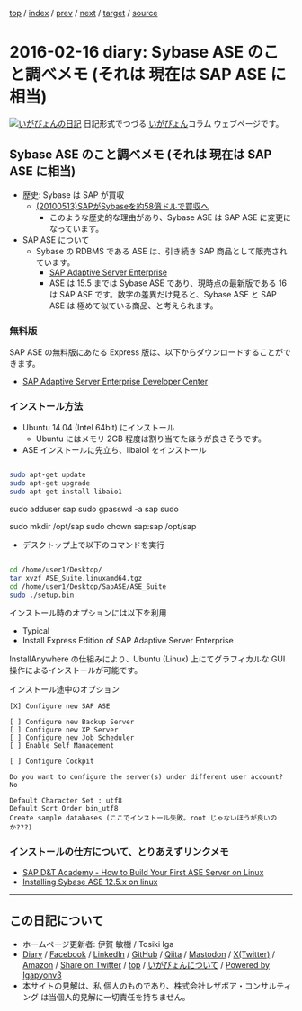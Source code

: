 [top](../index.html) 
 / [index](index.html) 
 / [prev](ig160215.html) 
 / [next](ig160217.html) 
 / [target](https://www.igapyon.jp/igapyon/diary/2016/ig160216.html) 
 / [source](https://github.com/igapyon/diary/blob/master/2016/ig160216.src.md) 

2016-02-16 diary: Sybase ASE のこと調べメモ (それは 現在は SAP ASE に相当)
=====================================================================================================
[![いがぴょんの日記](https://www.igapyon.jp/igapyon/diary/images/iga202308_64.jpg "いがぴょん")](https://www.igapyon.jp/igapyon/diary/memo/memoigapyon.html) 日記形式でつづる [いがぴょん](https://www.igapyon.jp/igapyon/diary/memo/memoigapyon.html)コラム ウェブページです。

## Sybase ASE のこと調べメモ (それは 現在は SAP ASE に相当)


* 歴史: Sybase は SAP が買収
  * [(20100513)SAPがSybaseを約58億ドルで買収へ](http://itpro.nikkeibp.co.jp/article/NEWS/20100513/347978/)
    * このような歴史的な理由があり、Sybase ASE は SAP ASE に変更になっています。
* SAP ASE について
  * Sybase の RDBMS である ASE は、引き続き SAP 商品として販売されています。
    * [SAP Adaptive Server Enterprise](http://help.sap.com/adaptive-server-enterprise/)
    * ASE は 15.5 までは Sybase ASE であり、現時点の最新版である 16 は SAP ASE です。数字の差異だけ見ると、Sybase ASE と SAP ASE は 極めて似ている商品、と考えられます。



### 無料版

SAP ASE の無料版にあたる Express 版は、以下からダウンロードすることができます。

* [SAP Adaptive Server Enterprise Developer Center](http://scn.sap.com/community/developer-center/oltp-db)



### インストール方法


* Ubuntu 14.04 (Intel 64bit) にインストール
  * Ubuntu にはメモリ 2GB 程度は割り当てたほうが良さそうです。
* ASE インストールに先立ち、libaio1 をインストール

```sh

sudo apt-get update
sudo apt-get upgrade
sudo apt-get install libaio1
```


sudo adduser sap
sudo gpasswd -a sap sudo

sudo mkdir /opt/sap
sudo chown sap:sap /opt/sap


* デスクトップ上で以下のコマンドを実行

```sh

cd /home/user1/Desktop/
tar xvzf ASE_Suite.linuxamd64.tgz 
cd /home/user1/Desktop/SapASE/ASE_Suite
sudo ./setup.bin
```

インストール時のオプションには以下を利用

* Typical
* Install Express Edition of SAP Adaptive Server Enterprise

InstallAnywhere の仕組みにより、Ubuntu (Linux) 上にてグラフィカルな GUI 操作によるインストールが可能です。

インストール途中のオプション

```
[X] Configure new SAP ASE

[ ] Configure new Backup Server
[ ] Configure new XP Server
[ ] Configure new Job Scheduler
[ ] Enable Self Management

[ ] Configure Cockpit
```



```
Do you want to configure the server(s) under different user account?
No
```



```
Default Character Set : utf8
Default Sort Order bin_utf8
Create sample databases (ここでインストール失敗。root じゃないほうが良いのか???)
```


### インストールの仕方について、とりあえずリンクメモ


* [SAP D&T Academy - How to Build Your First ASE Server on Linux](https://www.youtube.com/watch?v=r3RJS9E4LwU&list=PLWV533hWWvDn3MD3PcorLMY_C1ulcx1qK&index=23)
* [Installing Sybase ASE 12.5.x on linux](http://www.peppler.org/linux-install.html)


----------------------------------------------------------------------------------------------------

## この日記について

* ホームページ更新者: 伊賀 敏樹 / Tosiki Iga
* [Diary](https://www.igapyon.jp/igapyon/diary/) / [Facebook](https://www.facebook.com/igapyon) / [LinkedIn](https://www.linkedin.com/in/toshikiiga) / [GitHub](https://github.com/igapyon) / [Qiita](https://qiita.com/igapyon) / [Mastodon](https://social.vivaldi.net/@igapyon) / [X(Twitter)](https://twitter.com/ToshikiIga) / [Amazon](https://www.amazon.co.jp/%E4%BC%8A%E8%B3%80-%E6%95%8F%E6%A8%B9/e/B004LTQWCQ) / 
[Share on Twitter](https://twitter.com/intent/tweet?hashtags=igapyon%2Cdiary%2C%E3%81%84%E3%81%8C%E3%81%B4%E3%82%87%E3%82%93&text=Sybase+ASE+%E3%81%AE%E3%81%93%E3%81%A8%E8%AA%BF%E3%81%B9%E3%83%A1%E3%83%A2+%28%E3%81%9D%E3%82%8C%E3%81%AF+%E7%8F%BE%E5%9C%A8%E3%81%AF+SAP+ASE+%E3%81%AB%E7%9B%B8%E5%BD%93%29&url=https%3A%2F%2Fwww.igapyon.jp%2Figapyon%2Fdiary%2F2016%2Fig160216.html) / [top](../index.html) / [いがぴょんについて](https://www.igapyon.jp/igapyon/diary/memo/memoigapyon.html) / [Powered by Igapyonv3](https://github.com/igapyon/igapyonv3)
* 本サイトの見解は、私 個人のものであり、株式会社レザボア・コンサルティング は当個人的見解に一切責任を持ちません。 
